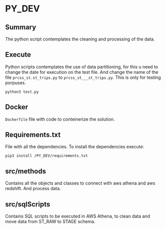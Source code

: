 # PY_DEV

## Summary
The python script contemplates the cleaning and processing of the data.

## Execute
Python scripts contemplates the use of data partitioning, for this u need to change the date for execution on the test file. And change the name of the file `prcss_st.st_trips.py` to `prcss_st___st_trips.py`. This is only for testing porpuses.
```
python3 test.py
```

## Docker
`Dockerfile` file with code to conteinerize the solution.

## Requirements.txt
File with all the dependencies. To install the dependencies execute:
```
pip3 install /PY_DEV/requirements.txt
```

## src/methods
Contains all the objects and classes to connect with aws athena and aws redshift. And process data.

## src/sqlScripts
Contains SQL scripts to be executed in AWS Athena, to clean data and move data from ST_RAW to STAGE schema.